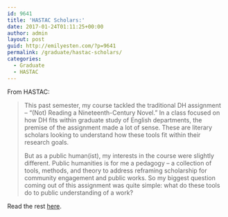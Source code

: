 ```yaml
---
id: 9641
title: 'HASTAC Scholars:'
date: 2017-01-24T01:11:25+00:00
author: admin
layout: post
guid: http://emilyesten.com/?p=9641
permalink: /graduate/hastac-scholars/
categories:
  - Graduate
  - HASTAC
---
```

From HASTAC:

> This past semester, my course tackled the traditional DH assignment – “(Not) Reading a Nineteenth-Century Novel.” In a class focused on how DH fits within graduate study of English departments, the premise of the assignment made a lot of sense. These are literary scholars looking to understand how these tools fit within their research goals.
> 
> But as a public human(ist), my interests in the course were slightly different. Public humanities is for me a pedagogy – a collection of tools, methods, and theory to address reframing scholarship for community engagement and public works. So my biggest question coming out of this assignment was quite simple: what do these tools do to public understanding of a work?

Read the rest <a href="https://www.hastac.org/blogs/sheishistoric/2017/01/23/not-reading-19th-century-novel-and-dhph-relationship" target="_blank">here</a>.